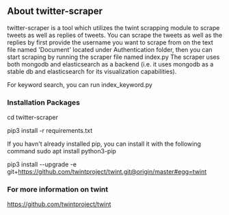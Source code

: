 ## About twitter-scraper

twitter-scraper is a tool which utilizes the twint scrapping module to scrape tweets as well as replies of tweets. You can scrape the tweets as well as the replies by first provide the username you want to scrape from on the text file named 'Document' located under Authentication folder, then you can start scraping by running the scraper file named index.py
The scraper uses both mongodb and elasticsearch as a backend (i.e. it uses mongodb as a stable db and elasticsearch for its visualization capabilities).

For keyword search, you can run index_keyword.py

### Installation Packages
cd twitter-scraper

pip3 install -r requirements.txt

If you havn't already installed pip, you can install it with the following command
sudo apt install python3-pip

pip3 install --upgrade -e git+https://github.com/twintproject/twint.git@origin/master#egg=twint

### For more information on twint

https://github.com/twintproject/twint
